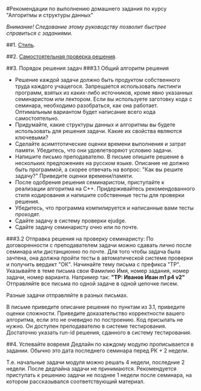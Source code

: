 #Рекомендации по выполнению домашнего задания по курсу "Алгоритмы и структуры данных"

*Внимание! Следование этому руководству позволит быстрее справиться с заданиями.*

##1. [Стиль](coding_style.md).

##2. [Самостоятельная проверка решения](testing.md).

##3. Порядок решения задач
###3.1 Общий алгоритм решения
* Решение каждой задачи должно быть продуктом собственного труда каждого учащегося. Запрещается использовать листинги программ, взятых из каких-либо источников, кроме явно указанных семинаристом или лектором. Если вы используете заготовку кода с семинара, необходимо разобраться, как она работает.
Оптимальным вариантом будет написание всего кода самостоятельно.
* Придумайте, какие структуры данных и алгоритмы вы будете использовать для решения задачи. Какие их свойства являются ключевыми?
* Сделайте асимптотические оценки времени выполнения и затрат памяти. Убедитесь, что они удовлетворяют условию задачи.
* Напишите письмо преподавателю. В письме опишите решение в нескольких предложениях на русском языке. Описание не должно быть программой, а скорее отвечать на вопрос: "Как вы решите задачу?"
Приведите оценки времени/памяти.
* После одобрения решения семинаристом, приступайте к реализации алгоритма на C++. Придерживайтесь рекомендованного стиля кодирования и напишите собственные тесты для проверки решения.
* Убедитесь, что программа компилируется и написанные вами тесты проходят.
* Сдайте задачу в систему проверки ejudge.
* Сдайте задачу семинаристу очно или по почте.


###3.2 Отправка решения на проверку семинаристу:
По договоренности с преподавателем задачи можно сдавать лично после семинара или дистанционно по почте.
Для того чтобы задача была зачтена, она должна пройти тесты в автоматической системе проверки и получить вердикт "ОК".
Начинайте тему письма с префикса "TP".
Указывайте в теме письма свои Фамилию Имя, номер задания, номер задачи, номер варианта.
Например так: **"TP: Иванов Иван m1 p4 v2"**
Отправляйте все письма по одной задаче в одной цепочке писем.

Разные задачи отправляйте в разных письмах.

В письме приведите описание решения по пунктам из 3.1, приведите оценки сложности.
Приведите доказательство корректности вашего алгоритма, если это не очевидно по построению.
Код присылать не нужно. Он доступен преподавателю в системе тестирования.
Достаточно указать run-id решения, сданного в систему тестирования.

##4. Успевайте вовремя
Дедлайн по каждому модулю прописывается в задании.
Обычно это дата последнего семинара перед РК + 2 недели. 

Т.е. начальные задачи модуля можно решать 4 недели, последние 2 недели. После дедлайна задачи не принимаются.
Рекомендуется приступать к решению задачи не позднее 1 недели после семинара, на котором рассказывался соответствующий материал.
